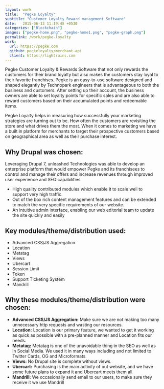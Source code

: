 ```yaml
---
layout: work
title:  "Pegke Loyalty"
subtitle: "Customer Loyalty Reward management Software"
date:   2015-06-13 11:19:48 +0530
categories: ["Blockchain"]
images: ["pegke-home.png", "pegke-home1.png", "pegke-graph.png"]
permalink: /work/pegke-loyalty
work:
  url: https://pegke.com
  github: pegkeloyalty/merchant-api
  client: https://lightrains.com
---
```


Pegke Customer Loyalty & Rewards Software that not only rewards the customers for their brand loyalty but also makes the customers stay loyal to their favorite franchises. Pegke is an easy-to-use software designed and shaped elegantly by Technopark engineers that is advantageous to both the business and customers. After setting up their account, the business owners are able to set loyalty points for specific sales and are also able to reward customers based on their accumulated points and redeemable items.


Pegke Loyalty helps in measuring how successfully your marketing strategies are turning out to be. How often the customers are revisiting the store and what drives them the most. When it comes to marketing we have a built in platform for merchants to target their prospective customers based on geographical area as well as their purchase interest.

## Why Drupal was chosen:
Leveraging Drupal 7, unleashed Technologies was able to develop an enterprise platform that would empower Pegke and its franchisees to control and manage their offers and increase revenues through improved user experience and SEO capabilities.

 * High quality contributed modules which enable it to scale well to support very high traffic.
 * Out of the box rich content management features and can be extended to match the very specific requirements of our website.
 * An intuitive admin interface, enabling our web editorial team to update the site quickly and easily


## Key modules/theme/distribution used:
 * Advanced CSS/JS Aggregation
 * Location
 * Metatag
 * Views
 * Ubercart
 * Session Limit
 * Token
 * Support Ticketing System
 * Mandrill

## Why these modules/theme/distribution were chosen:
 * **Advanced CSS/JS Aggregation:** Make sure we are not making too many unnecessary http requests and wasting our resources.
 * **Location:** Location is our primary feature, we wanted to get it working as quick as possible with a pre-planned manner and Location fits our needs.
 * **Metatag:** Metatag is one of the unavoidable thing in the SEO as well as in Social Media. We used it in many ways including and not limited to Twitter Cards, OG and Microformats.
 * **Views:** No Drupal site is complete without views.
 * **Ubercart:** Purchasing is the main activity of out website, and we have some future plans to expand it and Ubercart meets them all.
 * **Mandrill:** We occasionally send email to our users, to make sure they receive it we use Mandrill
